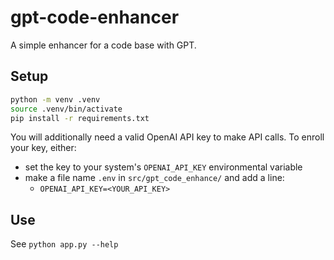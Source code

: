 # gpt-code-enhancer 

A simple enhancer for a code base with GPT.

## Setup 

```sh 
python -m venv .venv 
source .venv/bin/activate 
pip install -r requirements.txt
```

You will additionally need a valid OpenAI API key to make API calls. 
To enroll your key, either:
- set the key to your system's `OPENAI_API_KEY` environmental variable 
- make a file name `.env` in `src/gpt_code_enhance/` and add a line:
    - `OPENAI_API_KEY=<YOUR_API_KEY>`

## Use

See `python app.py --help`
